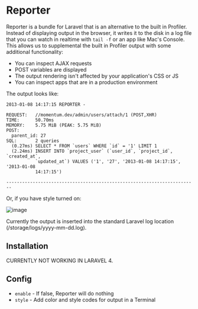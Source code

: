 # Reporter

Reporter is a bundle for Laravel that is an alternative to the built in Profiler.  Instead of displaying output in the browser, it writes it to the disk in a log file that you can watch in realtime with `tail -f` or an app like Mac's Console.  This allows us to supplemental the built in Profiler output with some additional functionality:

* You can inspect AJAX requests
* POST variables are displayed
* The output rendering isn't affected by your application's CSS or JS
* You can inspect apps that are in a production environment

The output looks like:

```
2013-01-08 14:17:15 REPORTER - 

REQUEST:   //momentum.dev/admin/users/attach/1 (POST,XHR)
TIME:      50.70ms
MEMORY:    5.75 MiB (PEAK: 5.75 MiB)
POST:      
  parent_id: 27
SQL:       2 queries
  (0.27ms) SELECT * FROM `users` WHERE `id` = '1' LIMIT 1
  (2.24ms) INSERT INTO `project_user` (`user_id`, `project_id`, `created_at`,
           `updated_at`) VALUES ('1', '27', '2013-01-08 14:17:15', '2013-01-08
           14:17:15')

------------------------------------------------------------------------
```

Or, if you have style turned on:

![image](http://f.cl.ly/items/0c381c1J1W1d2w1a1k3k/Screen%20Shot%202013-01-08%20at%202.18.50%20PM.png)

Currently the output is inserted into the standard Laravel log location (/storage/logs/yyyy-mm-dd.log).

## Installation

CURRENTLY NOT WORKING IN LARAVEL 4.

## Config

* `enable` - If false, Reporter will do nothing
* `style` - Add color and style codes for output in a Terminal
